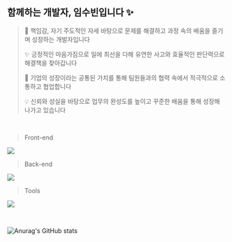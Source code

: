 ## 함께하는 개발자, 임수빈입니다 ✨

> 🌱 책임감, 자기 주도적인 자세 바탕으로 문제를 해결하고 과정 속의 배움을 즐기며 성장하는 개발자입니다
>
> ✨ 긍정적인 마음가짐으로 일에 최선을 다해 유연한 사고와 효율적인 판단력으로 해결책을 찾아갑니다
>
> 🎯 기업의 성장이라는 공통된 가치를 통해 팀원들과의 협력 속에서 적극적으로 소통하고 협업합니다
>
> 💡 신뢰와 성실을 바탕으로 업무의 완성도를 높이고 꾸준한 배움을 통해 성장해 나가고 있습니다

<br />

> Front-end

<p>
  <a href="https://skillicons.dev">
    <img src="https://skillicons.dev/icons?i=html,css,js,nodejs,react,vite,redux,jquery,tailwind,bootstrap" />
  </a>
</p>

> Back-end

<p>
  <a href="https://skillicons.dev">
    <img src="https://skillicons.dev/icons?i=py,java,spring,mysql" />
  </a>
</p>

> Tools

<p>
  <a href="https://skillicons.dev">
    <img src="https://skillicons.dev/icons?i=vscode,git,github,docker,aws,postman,notion,figma" />
  </a>
</p>

<br />

![Anurag's GitHub stats](https://github-readme-stats.vercel.app/api?username=imdla&show_icons=true&theme=dark)
